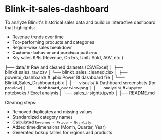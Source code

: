 # Blink-it-sales-dashboard

To analyze Blinkit's historical sales data and build an interactive dashboard that highlights:

- Revenue trends over time  
- Top-performing products and categories  
- Region-wise sales breakdown  
- Customer behavior and purchase patterns  
- Key sales KPIs (Revenue, Orders, Units Sold, AOV, etc.)


├── data/ # Raw and cleaned datasets (CSV/Excel)
│ ├── blinkit_sales_raw.csv
│ └── blinkit_sales_cleaned.xlsx
│
├── powerbi_dashboard/ # .pbix Power BI dashboard file
│ └── Blinkit_Sales_Dashboard.pbix
│
├── visuals/ # Dashboard screenshots (for preview)
│ └── dashboard_overview.png
│
├── analysis/ # Jupyter notebooks / Excel analysis
│ └── sales_insights.ipynb
│
├── README.md


Cleaning steps:

- Removed duplicates and missing values  
- Standardized category names  
- Calculated `Revenue = Price × Quantity`  
- Added time dimensions (Month, Quarter, Year)  
- Generated lookup tables for regions and products


